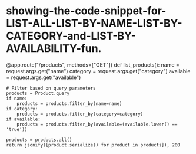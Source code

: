# showing-the-code-snippet-for-LIST-ALL-LIST-BY-NAME-LIST-BY-CATEGORY-and-LIST-BY-AVAILABILITY-fun.
@app.route("/products", methods=["GET"])
def list_products():
    name = request.args.get("name")
    category = request.args.get("category")
    available = request.args.get("available")
    
    # Filter based on query parameters
    products = Product.query
    if name:
        products = products.filter_by(name=name)
    if category:
        products = products.filter_by(category=category)
    if available:
        products = products.filter_by(available=(available.lower() == 'true'))
    
    products = products.all()
    return jsonify([product.serialize() for product in products]), 200
